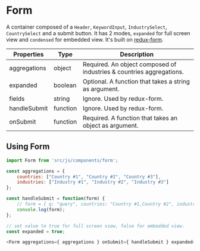# Form

A container composed of a `Header`, `KeywordInput`, `IndustrySelect`, `CountrySelect` and a submit button. It has 2 modes, `expanded` for full screen view and `condensed` for embedded view. It's built on [redux-form](http://erikras.github.io/redux-form/).

Properties  |  Type  | Description
------------|--------|------------
aggregations| object | Required. An object composed of industries & countries aggregations.
expanded    | boolean| Optional. A function that takes a string as argument.
fields      | string | Ignore. Used by redux-form.
handleSubmit|function| Ignore. Used by redux-form.
onSubmit    |function| Required. A function that takes an object as argument.

## Using Form

```js
import Form from 'src/js/components/form';

const aggregations = {
    countries: ["Country #1", "Country #2", "Country #3"],
    industries: ["Industry #1", "Industry #2", "Industry #3"]
};

const handleSubmit = function(form) {
    // form = { q: "query", countries: "Country #1,Country #2", industries: undefined }
    console.log(form);
};

// set value to true for full screen view, false for embedded view.
const expanded = true;

<Form aggregations={ aggregations } onSubmit={ handleSubmit } expanded={ expanded } />
```
